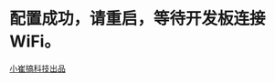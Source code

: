 <!--
 * @Author: CuiYao
 * @Date: 2022-10-27 17:46:46
 * @LastEditors: CuiYao
 * @LastEditTime: 2022-10-27 17:54:30
 * @FilePath: /esp-outlet/otherInfo/Htmlret_zip.md
-->
<!DOCTYPE html><html><head><title>配网页面</title><meta charset=\"UTF-8\"><style>.header{height:100vh;padding-top:50vh;padding-left:100px;padding-right:100px;text-align:center;background:#1a83bc;color:white}.header h1{font-size:40px}</style></head><body><div class=\"header\"><h1>配置成功，请重启，等待开发板连接WiFi。</h1><a href=\"https://github.com/CuiYao631\">小崔搞科技出品</a></div></body></html>